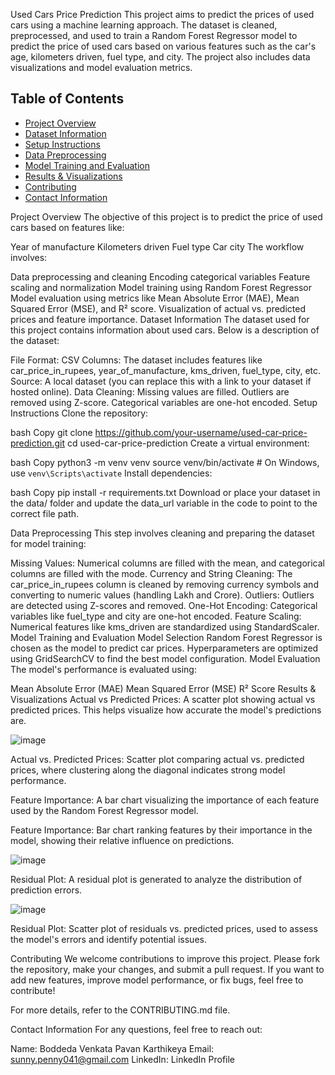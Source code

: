 Used Cars Price Prediction
This project aims to predict the prices of used cars using a machine learning approach. The dataset is cleaned, preprocessed, and used to train a Random Forest Regressor model to predict the price of used cars based on various features such as the car's age, kilometers driven, fuel type, and city. The project also includes data visualizations and model evaluation metrics.

## Table of Contents

- [Project Overview](#project-overview)
- [Dataset Information](#dataset-information)
- [Setup Instructions](#setup-instructions)
- [Data Preprocessing](#data-preprocessing)
- [Model Training and Evaluation](#model-training-and-evaluation)
- [Results & Visualizations](#results--visualizations)
- [Contributing](#contributing)
- [Contact Information](#contact-information)


Project Overview
The objective of this project is to predict the price of used cars based on features like:

Year of manufacture
Kilometers driven
Fuel type
Car city
The workflow involves:

Data preprocessing and cleaning
Encoding categorical variables
Feature scaling and normalization
Model training using Random Forest Regressor
Model evaluation using metrics like Mean Absolute Error (MAE), Mean Squared Error (MSE), and R² score.
Visualization of actual vs. predicted prices and feature importance.
Dataset Information
The dataset used for this project contains information about used cars. Below is a description of the dataset:

File Format: CSV
Columns: The dataset includes features like car_price_in_rupees, year_of_manufacture, kms_driven, fuel_type, city, etc.
Source: A local dataset (you can replace this with a link to your dataset if hosted online).
Data Cleaning:
Missing values are filled.
Outliers are removed using Z-score.
Categorical variables are one-hot encoded.
Setup Instructions
Clone the repository:

bash
Copy
git clone https://github.com/your-username/used-car-price-prediction.git
cd used-car-price-prediction
Create a virtual environment:

bash
Copy
python3 -m venv venv
source venv/bin/activate  # On Windows, use `venv\Scripts\activate`
Install dependencies:

bash
Copy
pip install -r requirements.txt
Download or place your dataset in the data/ folder and update the data_url variable in the code to point to the correct file path.

Data Preprocessing
This step involves cleaning and preparing the dataset for model training:

Missing Values: Numerical columns are filled with the mean, and categorical columns are filled with the mode.
Currency and String Cleaning: The car_price_in_rupees column is cleaned by removing currency symbols and converting to numeric values (handling Lakh and Crore).
Outliers: Outliers are detected using Z-scores and removed.
One-Hot Encoding: Categorical variables like fuel_type and city are one-hot encoded.
Feature Scaling: Numerical features like kms_driven are standardized using StandardScaler.
Model Training and Evaluation
Model Selection
Random Forest Regressor is chosen as the model to predict car prices.
Hyperparameters are optimized using GridSearchCV to find the best model configuration.
Model Evaluation
The model's performance is evaluated using:

Mean Absolute Error (MAE)
Mean Squared Error (MSE)
R² Score
Results & Visualizations
Actual vs Predicted Prices: A scatter plot showing actual vs predicted prices. This helps visualize how accurate the model's predictions are.

![image](https://github.com/user-attachments/assets/04fe9866-2dfc-4de9-8897-c107fe4a7202)

Actual vs. Predicted Prices: Scatter plot comparing actual vs. predicted prices, where clustering along the diagonal indicates strong model performance.


Feature Importance: A bar chart visualizing the importance of each feature used by the Random Forest Regressor model.

Feature Importance: Bar chart ranking features by their importance in the model, showing their relative influence on predictions.

![image](https://github.com/user-attachments/assets/92bf8dd9-0869-4d53-8b0c-7386dedc6d68)


Residual Plot: A residual plot is generated to analyze the distribution of prediction errors.

![image](https://github.com/user-attachments/assets/a5de7856-1375-4ae8-8091-02e0e097afc0)

Residual Plot: Scatter plot of residuals vs. predicted prices, used to assess the model's errors and identify potential issues.



Contributing
We welcome contributions to improve this project. Please fork the repository, make your changes, and submit a pull request. If you want to add new features, improve model performance, or fix bugs, feel free to contribute!

For more details, refer to the CONTRIBUTING.md file.




Contact Information
For any questions, feel free to reach out:

Name: Boddeda Venkata Pavan Karthikeya
Email: sunny.penny041@gmail.com
LinkedIn: LinkedIn Profile
